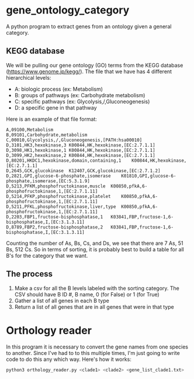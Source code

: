 # gene_ontology_category
A python program to extract genes from an ontology given a general category.

## KEGG database
We will be pulling our gene ontology (GO) terms from the KEGG database (https://www.genome.jp/kegg/). The file that we have has 4 different hierarchical levels:  
- A: biologic process (ex: Metabolism)
- B: groups of pathways (ex: Carbohydrate metabolism)
- C: specific pathways (ex: Glycolysis,/,Gluconeogenesis)
- D: a specific gene in that pathway  
  
Here is an example of that file format:  
```
A,09100,Metabolism  
B,09101,Carbohydrate,metabolism  
C,00010,Glycolysis,/,Gluconeogenesis,[PATH:hsa00010]  
D,3101,HK3,hexokinase,3	K00844,HK,hexokinase,[EC:2.7.1.1]  
D,3098,HK1,hexokinase,1	K00844,HK,hexokinase,[EC:2.7.1.1]  
D,3099,HK2,hexokinase,2	K00844,HK,hexokinase,[EC:2.7.1.1]  
D,80201,HKDC1,hexokinase,domain,containing,1	K00844,HK,hexokinase,[EC:2.7.1.1]  
D,2645,GCK,glucokinase	K12407,GCK,glucokinase,[EC:2.7.1.2]  
D,2821,GPI,glucose-6-phosphate,isomerase	K01810,GPI,glucose-6-phosphate,isomerase,[EC:5.3.1.9]  
D,5213,PFKM,phosphofructokinase,muscle	K00850,pfkA,6-phosphofructokinase,1,[EC:2.7.1.11]  
D,5214,PFKP,phosphofructokinase,platelet	K00850,pfkA,6-phosphofructokinase,1,[EC:2.7.1.11]  
D,5211,PFKL,phosphofructokinase,liver,type	K00850,pfkA,6-phosphofructokinase,1,[EC:2.7.1.11]  
D,2203,FBP1,fructose-bisphosphatase,1	K03841,FBP,fructose-1,6-bisphosphatase,I,[EC:3.1.3.11]  
D,8789,FBP2,fructose-bisphosphatase,2	K03841,FBP,fructose-1,6-bisphosphatase,I,[EC:3.1.3.11]
```

Counting the number of As, Bs, Cs, and Ds, we see that there are 7 As, 51 Bs, 512 Cs. So in terms of sorting, it is probably best to build a table for all B's for the category that we want.

## The process
1) Make a csv for all the B levels labeled with the sorting category. The CSV should have B ID #, B name, 0 (for False) or 1 (for True)  
2) Gather a list of all genes in each B type    
3) Return a list of all genes that are in all genes that were in that type

# Orthology reader
In this program it is necessary to convert the gene names from one species to another. Since I've had to to this multiple times, I'm just going to write code to do this any which way. Here's how it works:  
```bash
python3 orthology_reader.py <clade1> <clade2> <gene_list_clade1.txt>
```
